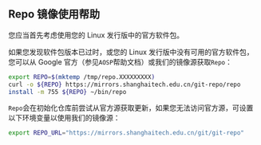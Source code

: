 ## Repo 镜像使用帮助

您应当首先考虑使用您的 Linux 发行版中的官方软件包。

如果您发现软件包版本已过时，或您的 Linux 发行版中没有可用的官方软件包，您可以从 Google 官方（参见`AOSP`帮助文档）或我们的镜像源获取`Repo`：

```bash
export REPO=$(mktemp /tmp/repo.XXXXXXXXX)
curl -o ${REPO} https://mirrors.shanghaitech.edu.cn/git-repo/repo
install -m 755 ${REPO} ~/bin/repo
```

`Repo`会在初始化仓库前尝试从官方源获取更新，如果您无法访问官方源，可设置以下环境变量以使用我们的镜像源：

```bash
export REPO_URL="https://mirrors.shanghaitech.edu.cn/git/git-repo"
```